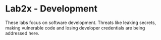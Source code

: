 # Lab2x - Development

These labs focus on software development. Threats like leaking secrets, making vulnerable code and losing developer credentials are being addressed here.
